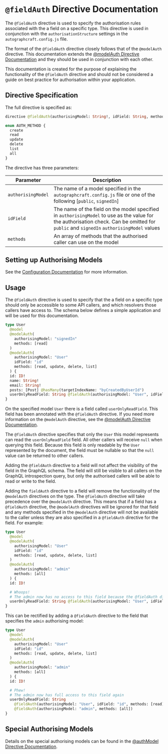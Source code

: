 # `@fieldAuth` Directive Documentation

The `@fieldAuth` directive is used to specify the authorisation rules associated with the a field on a specific type.  This directive is used in conjunction with the `authorisationStructure` settings in the `autographcraft.config.js` file.

The format of the `@fieldAuth` directive closely follows that of the `@modelAuth` directive. This documentation extends the [@modelAuth Directive Documentation](./README-DIRECTIVE-MODEL-AUTH.md) and they should be used in conjunction with each other.

This documentation is created for the purpose of explaining the functionality of the `@fieldAuth` directive and should not be considered a guide on best practice for authorisation within your application.

## Directive Specification

The full directive is specified as:

```graphql
directive @fieldAuth(authorisingModel: String!, idField: String, methods: [AUTH_METHOD!]!) on FIELD_DEFINITION

enum AUTH_METHOD {
  create
  read
  update
  delete
  list
  all
}
```

The directive has three parameters:

| Parameter | Description |
| --------- | ----------- |
| `authorisingModel` | The name of a model specified in the `autographcraft.config.js` file or one of the following \[`public`, `signedIn`\] |
| `idField` | The name of the field on the model specified in `authorisingModel` to use as the value for the authorisation check.  Can be omitted for `public` and `signedIn` `authorisingModel` values |
| `methods` | An array of methods that the authorised caller can use on the model |

## Setting up Authorising Models

See the [Configuration Documentation](./README-CONFIGURATION.md) for more information.

## Usage

The `@fieldAuth` directive is used to specify that the a field on a specific type should only be accessible to some API callers, and which resolvers those callers have access to.  The schema below defines a simple application and will be used for this documentation.

```graphql
type User 
  @model
  @modelAuth(
    authorisingModel: "signedIn"
    methods: [read]
  ) 
  @modelAuth(
    authorisingModel: "User"
    idField: "id"
    methods: [read, update, delete, list]
  ) {
  id: ID!
  name: String!
  email: String!
  posts: [Post] @hasMany(targetIndexName: "byCreatedByUserId")
  userOnlyReadField: String @fieldAuth(authorisingModel: "User", idField: "id", methods: [read]) # <-- This is the field with the @fieldAuth directive
}
```

On the specified model `User` there is a field called `userOnlyReadField`.  This field has been annotated with the `@fieldAuth` directive.  If you need more information on the `@modelAuth` directive, see the [@modelAuth Directive Documentation](./README-DIRECTIVE-MODEL-AUTH.md).

The `@fieldAuth` directive specifies that only the `User` this model represents can read the `userOnlyReadField` field.  All other callers will receive `null` when querying this field.  Because this field is only readable by the `User` represented by the document, the field must be nullable so that the `null` value can be returned to other callers.

Adding the `@fieldAuth` directive to a field will not affect the visibility of the field in the GraphQL schema.  The field will still be visible to all callers on the GraphQL introspection query, but only the authorised callers will be able to read or write to the field.

Adding the `fieldAuth` directive to a field will remove the functionality of the `@modelAuth` directives on the type.  The `@fieldAuth` directive will take precedence over the `@modelAuth` directive.  This means that if a field has a `@fieldAuth` directive, the `@modelAuth` directives will be ignored for that field and any methods specified in the `@modelAuth` directive will not be available to the caller unless they are also specified in a `@fieldAuth` directive for the field.  For example:

```graphql
type User 
  @model
  @modelAuth(
    authorisingModel: "User"
    idField: "id"
    methods: [read, update, delete, list]
  ) 
  @modelAuth(
    authorisingModel: "admin"
    methods: [all]
  ) {
  id: ID!

  # Whoops! 
  # The admin now has no access to this field because the @fieldAuth directive takes precedence over the @modelAuth directive
  userOnlyReadField: String @fieldAuth(authorisingModel: "User", idField: "id", methods: [read]) 
}
```

This can be rectified by adding a `@fieldAuth` directive to the field that specifies the `admin` authorising model:

```graphql
type User 
  @model
  @modelAuth(
    authorisingModel: "User"
    idField: "id"
    methods: [read, update, delete, list]
  ) 
  @modelAuth(
    authorisingModel: "admin"
    methods: [all]
  ) {
  id: ID!

  # Phew! 
  # The admin now has full access to this field again
  userOnlyReadField: String
    @fieldAuth(authorisingModel: "User", idField: "id", methods: [read]) 
    @fieldAuth(authorisingModel: "admin", methods: [all]) 
}
```

## Special Authorising Models

Details on the special authorising models can be found in the [@authModel Directive Documentation](./README-DIRECTIVE-MODEL-AUTH.md#special-authorising-models).
